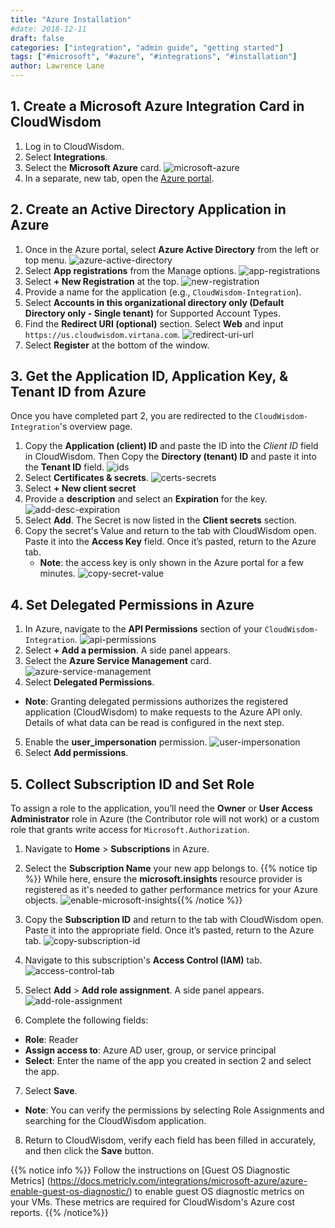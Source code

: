 ```yaml
---
title: "Azure Installation"
#date: 2018-12-11
draft: false
categories: ["integration", "admin guide", "getting started"]
tags: ["#microsoft", "#azure", "#integrations", "#installation"]
author: Lawrence Lane
---
```

## 1. Create a Microsoft Azure Integration Card in CloudWisdom
1. Log in to CloudWisdom.
2. Select **Integrations**.
2. Select the **Microsoft Azure** card.
![microsoft-azure](/images/azure-installation/microsoft-azure.png)
3. In a separate, new tab, open the [Azure portal](https://portal.azure.com/).

## 2. Create an Active Directory Application in Azure

1. Once in the Azure portal, select **Azure Active Directory** from the left or top menu.
![azure-active-directory](/images/azure-installation/azure-active-directory.png)
2. Select **App registrations** from the Manage options.
![app-registrations](/images/azure-installation/app-registrations.png)
3. Select **+ New Registration** at the top.
![new-registration](/images/azure-installation/new-registration.png)
4. Provide a name for the application (e.g., `CloudWisdom-Integration`).
5. Select **Accounts in this organizational directory only (Default Directory only - Single tenant)** for Supported Account Types.
6. Find the **Redirect URI (optional)** section. Select **Web** and input `https://us.cloudwisdom.virtana.com`.
![redirect-uri-url](/images/azure-installation/redirect-uri-url.png)
7. Select **Register** at the bottom of the window.

## 3. Get the Application ID, Application Key, & Tenant ID from Azure

Once you have completed part 2, you are redirected to the `CloudWisdom-Integration`'s overview page.

1. Copy the **Application (client) ID** and paste the ID into the _Client ID_ field in CloudWisdom. Then Copy the **Directory (tenant) ID** and paste it into the **Tenant ID** field.
![ids](/images/azure-installation/ids.png)
3. Select **Certificates & secrets**.
![certs-secrets](/images/azure-installation/certs-secrets.png)
4. Select **+ New client secret**
5. Provide a **description** and select an **Expiration** for the key.
![add-desc-expiration](/images/azure-installation/add-desc-expiration.png)
6. Select **Add**. The Secret is now listed in the **Client secrets** section.
7. Copy the secret's Value and return to the tab with CloudWisdom open. Paste it into the **Access Key** field. Once it’s pasted, return to the Azure tab.
   - **Note**: the access key is only shown in the Azure portal for a few minutes.
![copy-secret-value](/images/azure-installation/copy-secret-value.png)

## 4. Set Delegated Permissions in Azure
1. In Azure, navigate to the **API Permissions** section of your `CloudWisdom-Integration`.
![api-permissions](/images/azure-installation/api-permissions.png)
2. Select **+ Add a permission**. A side panel appears.
3. Select the **Azure Service Management** card.
![azure-service-management](/images/azure-installation/azure-service-management.png)
4. Select **Delegated Permissions**.
 - **Note**: Granting delegated permissions authorizes the registered application (CloudWisdom) to make requests to the Azure API only. Details of what data can be read is configured in the next step.
5. Enable the **user_impersonation** permission.
![user-impersonation](/images/azure-installation/user-impersonation.png)
6. Select **Add permissions**.

## 5. Collect Subscription ID and Set Role

To assign a role to the application, you’ll need the **Owner** or **User Access Administrator** role in Azure (the Contributor role will not work) or a custom role that grants write access for `Microsoft.Authorization`.

1. Navigate to **Home** > **Subscriptions** in Azure.
2. Select the **Subscription Name** your new app belongs to. {{% notice tip %}}
While here, ensure the **microsoft.insights** resource provider is registered as it's needed to gather performance metrics for your Azure objects.
![enable-microsoft-insights](/images/azure-installation/enable-insights.png){{% /notice %}}

3. Copy the **Subscription ID** and return to the tab with CloudWisdom open. Paste it into the appropriate field. Once it’s pasted, return to the Azure tab.
![copy-subscription-id](/images/azure-installation/copy-subscription-id.png)
4. Navigate to this subscription's **Access Control (IAM)** tab.
![access-control-tab](/images/azure-installation/access-control-tab.png)
5. Select **Add** > **Add role assignment**. A side panel appears.
![add-role-assignment](/images/azure-installation/add-role-assignment.png)
6. Complete the following fields:
 - **Role**: Reader
 - **Assign access to**: Azure AD user, group, or service principal
 - **Select**: Enter the name of the app you created in section 2 and select the app.
7. Select **Save**.

 - **Note**: You can verify the permissions by selecting Role Assignments and searching for the CloudWisdom application.

8. Return to CloudWisdom, verify each field has been filled in accurately, and then click the **Save** button.

{{% notice info %}}
Follow the instructions on [Guest OS Diagnostic Metrics] (https://docs.metricly.com/integrations/microsoft-azure/azure-enable-guest-os-diagnostic/) to enable guest OS diagnostic metrics on your VMs. These metrics are required for CloudWisdom's Azure cost reports.
{{% /notice%}}